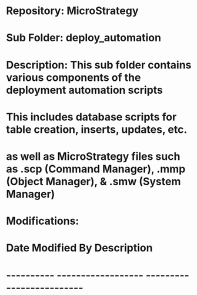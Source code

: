 # Repository:    MicroStrategy
# Sub Folder:    deploy_automation
#
# Description:   This sub folder contains various components of the deployment automation scripts
#                This includes database scripts for table creation, inserts, updates, etc.
#                as well as MicroStrategy files such as .scp (Command Manager), .mmp (Object Manager), & .smw (System Manager)
#
# Modifications:
# Date         Modified By          Description
# ----------   ------------------   -------------------------
# 
